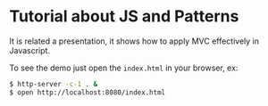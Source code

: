 # Tutorial about JS and Patterns

It is related a presentation, it shows how to apply MVC effectively in Javascript.

To see the demo just open the `index.html` in your browser, ex:

```bash
$ http-server -c-1 . &
$ open http://localhost:8080/index.html
```
